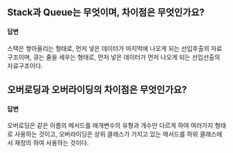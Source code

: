 ## Stack과 Queue는 무엇이며, 차이점은 무엇인가요?

#### 답변
스택은 쌓아올리는 형태로, 먼저 넣은 데이터가 마지막에 나오게 되는 선입후출의 자료구조이며,
큐는 줄을 세우는 형태로, 먼저 넣은 데이터가 먼저 나오게 되는 선입선출의 자료구조이다.


## 오버로딩과 오버라이딩의 차이점은 무엇인가요?

#### 답변
오버로딩은 같은 이름의 메서드를 매개변수의 유형과 개수만 다르게 하여 여러가지 형태로 사용하는 것이고, 
오버라이딩은 상위 클래스가 가지고 있는 메서드를 하위 클래스에서 재정의 하여 사용하는 것이다.
